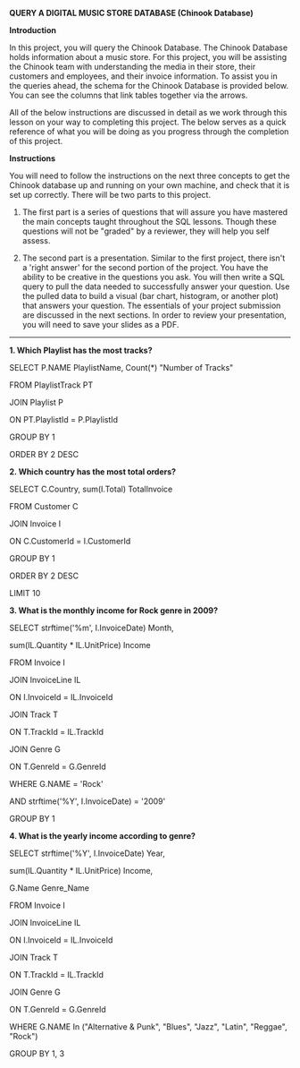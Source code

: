**QUERY A DIGITAL MUSIC STORE DATABASE (Chinook Database)**


**Introduction**

In this project, you will query the Chinook Database. The Chinook Database holds information about a music store. For this project, you will be assisting the Chinook team with understanding the media in their store, their customers and employees, and their invoice information. To assist you in the queries ahead, the schema for the Chinook Database is provided below. You can see the columns that link tables together via the arrows.


All of the below instructions are discussed in detail as we work through this lesson on your way to completing this project. The below serves as a quick reference of what you will be doing as you progress through the completion of this project.

**Instructions**

You will need to follow the instructions on the next three concepts to get the Chinook database up and running on your own machine, and check that it is set up correctly. There will be two parts to this project.

1. The first part is a series of questions that will assure you have mastered the main concepts taught throughout the SQL lessons. Though these questions will not be "graded" by a reviewer, they will help you self assess.


2. The second part is a presentation. Similar to the first project, there isn't a 'right answer' for the second portion of the project. You have the ability to be creative in the questions you ask. You will then write a SQL query to pull the data needed to successfully answer your question. Use the pulled data to build a visual (bar chart, histogram, or another plot) that answers your question. The essentials of your project submission are discussed in the next sections. In order to review your presentation, you will need to save your slides as a PDF.

---

**1. Which Playlist has the most tracks?**

SELECT P.NAME   PlaylistName, Count(*) "Number of Tracks" 

FROM   PlaylistTrack PT 

JOIN Playlist P 

ON PT.PlaylistId = P.PlaylistId 

GROUP  BY 1 

ORDER  BY 2 DESC 




**2. Which country has the most total orders?**

SELECT C.Country, sum(I.Total) TotalInvoice 

FROM   Customer C 

JOIN Invoice I 

ON C.CustomerId = I.CustomerId 

GROUP  BY 1 

ORDER  BY 2 DESC 

LIMIT  10 




**3. What is the monthly income for Rock genre in 2009?**

SELECT strftime('%m', I.InvoiceDate)   Month, 

sum(IL.Quantity * IL.UnitPrice) Income 

FROM   Invoice I 

JOIN InvoiceLine IL 

ON I.InvoiceId = IL.InvoiceId 

JOIN Track T 

ON T.TrackId = IL.TrackId 

JOIN Genre G 

ON T.GenreId = G.GenreId 

WHERE  G.NAME = 'Rock' 

AND strftime('%Y', I.InvoiceDate) = '2009' 

GROUP  BY 1 




**4. What is the yearly income according to genre?**

SELECT strftime('%Y', I.InvoiceDate)   Year, 

sum(IL.Quantity * IL.UnitPrice) Income,

G.Name Genre_Name

FROM   Invoice I 

JOIN InvoiceLine IL 

ON I.InvoiceId = IL.InvoiceId 

JOIN Track T 

ON T.TrackId = IL.TrackId 

JOIN Genre G 

ON T.GenreId = G.GenreId 

WHERE  G.NAME In ("Alternative & Punk", "Blues", "Jazz", "Latin", "Reggae", "Rock") 

GROUP  BY 1, 3
